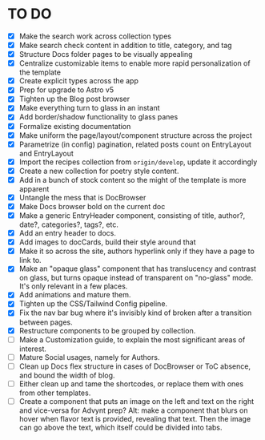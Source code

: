 # TO DO

- [x] Make the search work across collection types
- [x] Make search check content in addition to title, category, and tag
- [x] Structure Docs folder pages to be visually appealing
- [x] Centralize customizable items to enable more rapid personalization of the template
- [x] Create explicit types across the app
- [x] Prep for upgrade to Astro v5
- [x] Tighten up the Blog post browser
- [x] Make everything turn to glass in an instant
- [x] Add border/shadow functionality to glass panes
- [x] Formalize existing documentation
- [x] Make uniform the page/layout/component structure across the project
- [x] Parametrize (in config) pagination, related posts count on EntryLayout and EntryLayout
- [x] Import the recipes collection from `origin/develop`, update it accordingly
- [x] Create a new collection for poetry style content.
- [x] Add in a bunch of stock content so the might of the template is more apparent
- [x] Untangle the mess that is DocBrowser
- [x] Make Docs browser bold on the current doc
- [x] Make a generic EntryHeader component, consisting of title, author?, date?, categories?, tags?, etc.
- [x] Add an entry header to docs.
- [x] Add images to docCards, build their style around that
- [x] Make it so across the site, authors hyperlink only if they have a page to link to.
- [x] Make an "opaque glass" component that has translucency and contrast on glass, but turns opaque instead of transparent on "no-glass" mode. It's only relevant in a few places.
- [x] Add animations and mature them.
- [x] Tighten up the CSS/Tailwind Config pipeline.
- [x] Fix the nav bar bug where it's invisibly kind of broken after a transition between pages.
- [x] Restructure components to be grouped by collection.
- [ ] Make a Customization guide, to explain the most significant areas of interest.
- [ ] Mature Social usages, namely for Authors.
- [ ] Clean up Docs flex structure in cases of DocBrowser or ToC absence, and bound the width of blog.
- [ ] Either clean up and tame the shortcodes, or replace them with ones from other templates.
- [ ] Create a component that puts an image on the left and text on the right and vice-versa for Advynt prep? Alt: make a component that blurs on hover when flavor text is provided, revealing that text. Then the image can go above the text, which itself could be divided into tabs.
